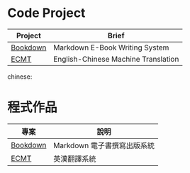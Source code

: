 # Code Project

Project       | Brief
--------------|-----------------------------
[Bookdown](https://github.com/ccckmit/bookdown) | Markdown E-Book Writing System
[ECMT](https://github.com/ccckmit/english_chinese_machine_translation)  | English-Chinese Machine Translation

chinese:
# 程式作品

專案          | 說明
--------------|-----------------------------
[Bookdown](https://github.com/ccckmit/bookdown) | Markdown 電子書撰寫出版系統
[ECMT](https://github.com/ccckmit/english_chinese_machine_translation)  | 英漢翻譯系統

